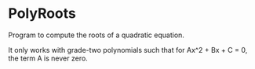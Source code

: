 # PolyRoots

Program to compute the roots of a quadratic equation.

It only works with grade-two polynomials such that for
    Ax^2 + Bx + C = 0,
the term A is never zero.

#
